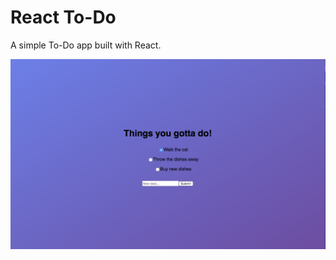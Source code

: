 # React To-Do

A simple To-Do app built with React.

![My simple to-do app](react-to-do/screenshots/react-to-do-screenshot.png "My simple to-do app")
